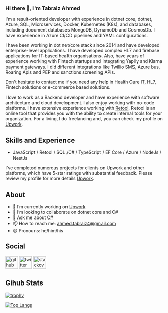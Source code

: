 ### Hi there 👋, I'm Tabraiz Ahmed
I'm a result-oriented developer with experience in dotnet core, dotnet, Azure, SQL, Microservices, Docker, Kubernetes (K8s), and databases, including document databases MongoDB, DynamoDb and CosmosDb. I have experience in Azure CI/CD pipelines and YAML configurations.

I have been working in dot net/core stack since 2014 and have developed enterprise-level applications. I have developed complex HL7 and firebase applications for IT-based health organisations. Also, have years of experience working with Fintech startups and integrating Yapily and Klarna payment gateways. I did different integrations like Twillio SMS, Azure bus, Roaring Apis and PEP and sanctions screening APIs.

Don't hesitate to contact me if you need any help in Health Care IT, HL7, Fintech solutions or e-commerce based solutions.

I love to work as a Backend developer and have experience with software architecture and cloud development. I also enjoy working with no-code platforms. I have extensive experience working with [Retool](https://retool.com). Retool is an online tool that provides you with the ability to create internal tools for your organization. For a living, I do freelancing and, you can check my profile on [Upwork](https://www.upwork.com/freelancers/~0106dee6f180cc232d).

## Skills and Experience

* JavaScript / Retool / SQL /C# / TypeScript / EF Core / Azure / NodeJs / NestJs

I've completed numerous projects for clients on Upwork and other platforms, which have 5-star ratings with substantial feedback. Please review my profile for more details [Upwork](https://www.upwork.com/freelancers/~0106dee6f180cc232d).

## About

- 🔭 I’m currently working on [Upwork](https://www.upwork.com/freelancers/~0106dee6f180cc232d) 
- 👯 I’m looking to collaborate on dotnet core and C# 
- 💬 Ask me about [C#](https://docs.microsoft.com/en-us/dotnet/csharp/)
- 📫 How to reach me: ahmed.tabraiz4@gmail.com 
- 😄 Pronouns: he/him/his 

## Social

[<img src='https://cdn.jsdelivr.net/npm/simple-icons@3.0.1/icons/github.svg' alt='github' height='40'>](https://github.com/tabraizahmed)  [<img src='https://cdn.jsdelivr.net/npm/simple-icons@3.0.1/icons/twitter.svg' alt='twitter' height='40'>](https://twitter.com/TaabiAmi)  [<img src='https://cdn.jsdelivr.net/npm/simple-icons@3.0.1/icons/stackoverflow.svg' alt='stackoverflow' height='40'>](https://stackoverflow.com/users/2912929)  

## Gihub Stats
[![trophy](https://github-profile-trophy.vercel.app/?username=tabraizahmed)](https://github.com/ryo-ma/github-profile-trophy)

[![Top Langs](https://github-readme-stats.vercel.app/api/top-langs/?username=tabraizahmed)](https://github.com/anuraghazra/github-readme-stats)

